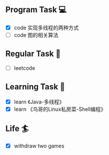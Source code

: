 

## Program Task  💻
- [x] code 实现多线程的两种方式
- [ ] code 图的相关算法

## Regular Task  🤡
- [ ] leetcode

## Learning Task 🎯
- [x] learn 《Java-多线程》
- [x] learn 《鸟哥的Linux私房菜-Shell编程》

## Life 🏄
- [x] withdraw two games 